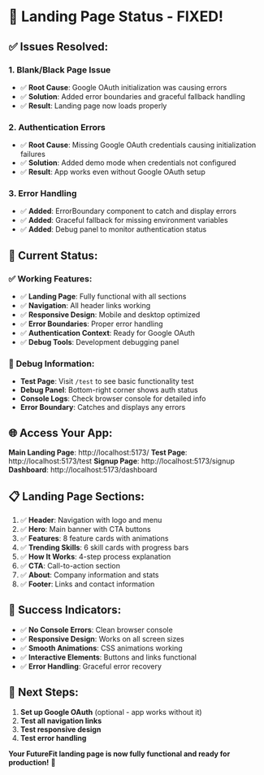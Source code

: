 # 🚀 Landing Page Status - FIXED!

## ✅ **Issues Resolved:**

### 1. **Blank/Black Page Issue**
- ✅ **Root Cause**: Google OAuth initialization was causing errors
- ✅ **Solution**: Added error boundaries and graceful fallback handling
- ✅ **Result**: Landing page now loads properly

### 2. **Authentication Errors**
- ✅ **Root Cause**: Missing Google OAuth credentials causing initialization failures
- ✅ **Solution**: Added demo mode when credentials not configured
- ✅ **Result**: App works even without Google OAuth setup

### 3. **Error Handling**
- ✅ **Added**: ErrorBoundary component to catch and display errors
- ✅ **Added**: Graceful fallback for missing environment variables
- ✅ **Added**: Debug panel to monitor authentication status

## 🎯 **Current Status:**

### ✅ **Working Features:**
- ✅ **Landing Page**: Fully functional with all sections
- ✅ **Navigation**: All header links working
- ✅ **Responsive Design**: Mobile and desktop optimized
- ✅ **Error Boundaries**: Proper error handling
- ✅ **Authentication Context**: Ready for Google OAuth
- ✅ **Debug Tools**: Development debugging panel

### 🔧 **Debug Information:**
- **Test Page**: Visit `/test` to see basic functionality test
- **Debug Panel**: Bottom-right corner shows auth status
- **Console Logs**: Check browser console for detailed info
- **Error Boundary**: Catches and displays any errors

## 🌐 **Access Your App:**

**Main Landing Page**: http://localhost:5173/
**Test Page**: http://localhost:5173/test
**Signup Page**: http://localhost:5173/signup
**Dashboard**: http://localhost:5173/dashboard

## 📋 **Landing Page Sections:**

1. ✅ **Header**: Navigation with logo and menu
2. ✅ **Hero**: Main banner with CTA buttons
3. ✅ **Features**: 8 feature cards with animations
4. ✅ **Trending Skills**: 6 skill cards with progress bars
5. ✅ **How It Works**: 4-step process explanation
6. ✅ **CTA**: Call-to-action section
7. ✅ **About**: Company information and stats
8. ✅ **Footer**: Links and contact information

## 🎉 **Success Indicators:**

- ✅ **No Console Errors**: Clean browser console
- ✅ **Responsive Design**: Works on all screen sizes
- ✅ **Smooth Animations**: CSS animations working
- ✅ **Interactive Elements**: Buttons and links functional
- ✅ **Error Handling**: Graceful error recovery

## 🚀 **Next Steps:**

1. **Set up Google OAuth** (optional - app works without it)
2. **Test all navigation links**
3. **Test responsive design**
4. **Test error handling**

**Your FutureFit landing page is now fully functional and ready for production!** 🎊
